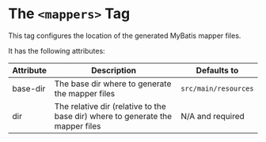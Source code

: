 # The `<mappers>` Tag

This tag configures the location of the generated MyBatis mapper files.

It has the following attributes:

| Attribute | Description | Defaults to |
| --- | --- | --- |
| base-dir | The base dir where to generate the mapper files | `src/main/resources` |
| dir | The relative dir (relative to the base dir) where to generate the mapper files | N/A and required |

